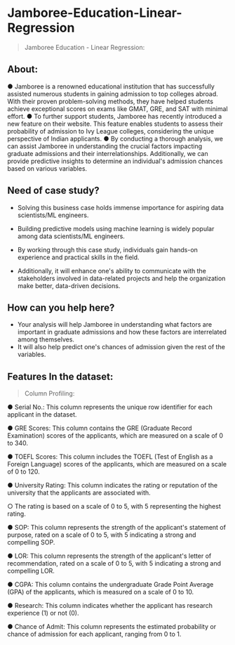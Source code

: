 # Jamboree-Education-Linear-Regression
> Jamboree Education - Linear Regression:
## **About:**
● Jamboree is a renowned educational institution that has successfully assisted numerous
students in gaining admission to top colleges abroad. With their proven
problem-solving methods, they have helped students achieve exceptional scores on
exams like GMAT, GRE, and SAT with minimal effort.
● To further support students, Jamboree has recently introduced a new feature on their
website. This feature enables students to assess their probability of admission to Ivy
League colleges, considering the unique perspective of Indian applicants.
● By conducting a thorough analysis, we can assist Jamboree in understanding the crucial
factors impacting graduate admissions and their interrelationships. Additionally, we can
provide predictive insights to determine an individual's admission chances based on
various variables.

## **Need of case study?**
* Solving this business case holds immense importance for aspiring data scientists/ML engineers.

* Building predictive models using machine learning is widely popular among data scientists/ML engineers.
* By working through this case study, individuals gain hands-on experience and practical skills in the field.

* Additionally, it will enhance one's ability to communicate with the stakeholders involved in data-related projects and help the organization make better, data-driven decisions.
  
## How can you help here?

* Your analysis will help Jamboree in understanding what factors are important in graduate admissions and how these factors are interrelated among themselves.
* It will also help predict one's chances of admission given the rest of the variables.

## **Features In the dataset:**
> Column Profiling:

● Serial No.: This column represents the unique row identifier for each applicant in the
dataset.

● GRE Scores: This column contains the GRE (Graduate Record Examination) scores of
the applicants, which are measured on a scale of 0 to 340.

● TOEFL Scores: This column includes the TOEFL (Test of English as a Foreign Language)
scores of the applicants, which are measured on a scale of 0 to 120.

● University Rating: This column indicates the rating or reputation of the university that
the applicants are associated with.

○ The rating is based on a scale of 0 to 5, with 5 representing the highest rating.

● SOP: This column represents the strength of the applicant's statement of purpose,
rated on a scale of 0 to 5, with 5 indicating a strong and compelling SOP.

● LOR: This column represents the strength of the applicant's letter of recommendation,
rated on a scale of 0 to 5, with 5 indicating a strong and compelling LOR.

● CGPA: This column contains the undergraduate Grade Point Average (GPA) of the
applicants, which is measured on a scale of 0 to 10.

● Research: This column indicates whether the applicant has research experience (1) or
not (0).

● Chance of Admit: This column represents the estimated probability or chance of
admission for each applicant, ranging from 0 to 1.
